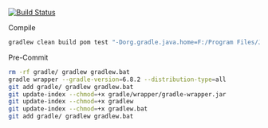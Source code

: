 [![Build Status](https://travis-ci.org/PacificEngine/simple.svg?branch=main)](https://travis-ci.org/PacificEngine/simple)

Compile
```bash
gradlew clean build pom test "-Dorg.gradle.java.home=F:/Program Files/Java/openjdk-8u272-b10"
```

Pre-Commit
```bash
rm -rf gradle/ gradlew gradlew.bat
gradle wrapper --gradle-version=6.8.2 --distribution-type=all
git add gradle/ gradlew gradlew.bat
git update-index --chmod=+x gradle/wrapper/gradle-wrapper.jar
git update-index --chmod=+x gradlew
git update-index --chmod=+x gradlew.bat
git add gradle/ gradlew gradlew.bat
```